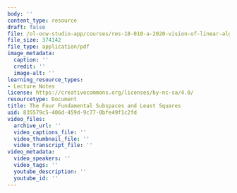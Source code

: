 ```yaml
---
body: ''
content_type: resource
draft: false
file: /ol-ocw-studio-app/courses/res-18-010-a-2020-vision-of-linear-algebra-spring-2020/mitres_18_010_f24_slides01.pdf
file_size: 374142
file_type: application/pdf
image_metadata:
  caption: ''
  credit: ''
  image-alt: ''
learning_resource_types:
- Lecture Notes
license: https://creativecommons.org/licenses/by-nc-sa/4.0/
resourcetype: Document
title: The Four Fundamental Subspaces and Least Squares
uid: 835579c5-406d-459d-9c77-0bfe49f1c2fd
video_files:
  archive_url: ''
  video_captions_file: ''
  video_thumbnail_file: ''
  video_transcript_file: ''
video_metadata:
  video_speakers: ''
  video_tags: ''
  youtube_description: ''
  youtube_id: ''
---
```

